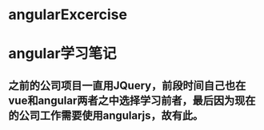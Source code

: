 # angularExcercise
# angular学习笔记
## 之前的公司项目一直用JQuery，前段时间自己也在vue和angular两者之中选择学习前者，最后因为现在的公司工作需要使用angularjs，故有此。
